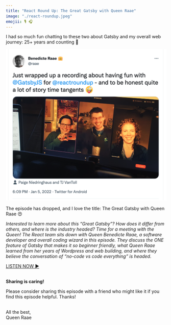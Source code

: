```yaml
---
title: "React Round Up: The Great Gatsby with Queen Raae"
image: "./react-roundup.jpeg"
emojii: 🎙 🎧
---
```


I had so much fun chatting to these two about Gatsby and my overall web journey: 25+ years and counting 👵

[![Tweet Screenshot](./roundup-tweet.png "Just wrapped up a recording about having fun with @GatsbyJS for @reactroundup - and to be honest quite a lot of storytime tangents 🤪")](https://twitter.com/raae/status/1478775716967858179)

The episode has dropped, and I love the title: The Great Gatsby with Queen Raae 😍

_Interested to learn more about this “Great Gatsby”? How does it differ from others, and where is the industry headed? Time for a meeting with the Queen! The React team sits down with Queen Benedicte Raae, a software developer and overall coding wizard in this episode. They discuss the ONE feature of Gatsby that makes it so beginner friendly, what Queen Raae learned from her years of Wordpress and web building, and where they believe the conversation of “no-code vs code everything” is headed._

[LISTEN NOW ▶️](https://reactroundup.com/the-great-gatsby-with-queen-raae-react-168)

&nbsp;  
**Sharing is caring!**

Please consider sharing this episode with a friend who might like it if you find this episode helpful. Thanks!

&nbsp;  
All the best,  
Queen Raae
